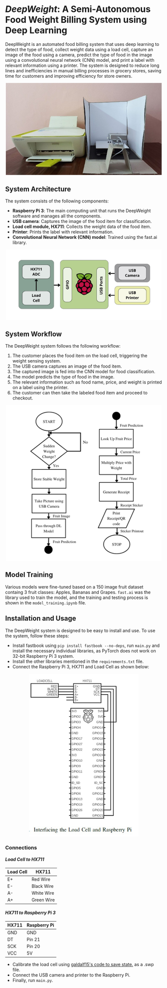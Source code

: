 # _DeepWeight_: A Semi-Autonomous Food Weight Billing System using Deep Learning
DeepWeight is an automated food billing system that uses deep learning to detect the type of food, collect weight data using a load cell, capture an image of the food using a camera, predict the type of food in the image using a convolutional neural network (CNN) model, and print a label with relevant information using a printer. The system is designed to reduce long lines and inefficiencies in manual billing processes in grocery stores, saving time for customers and improving efficiency for store owners.
<p align="center">
<img src="images/final_setup.jpg" width="500">
</p>

## System Architecture
The system consists of the following components:
* **Raspberry Pi 3**: The main computing unit that runs the DeepWeight software and manages all the components.
* **USB camera**: Captures the image of the food item for classification.
* **Load cell module, HX711**: Collects the weight data of the food item.
* **Printer**: Prints the label with relevant information.
* **Convolutional Neural Network (CNN) model**: Trained using the fast.ai library.
<p align="center">
<img src="images/system_design.jpg" width="500">
</p>

## System Workflow
The DeepWeight system follows the following workflow:
1. The customer places the food item on the load cell, triggering the weight sensing system.
2. The USB camera captures an image of the food item.
3. The captured image is fed into the CNN model for food classification.
4. The model predicts the type of food in the image.
5. The relevant information such as food name, price, and weight is printed on a label using the printer.
6. The customer can then take the labeled food item and proceed to checkout.
<p align="center">
<img src="images/dw_flowchart.png" width="500">
</p>

## Model Training
Various models were fine-tuned based on a 150 image fruit dataset containg 3 fruit classes: Apples, Bananas and Grapes. `fast.ai` was the library used to train the model, and the training and testing process is shown in the `model_training.ipynb` file.

## Installation and Usage
The DeepWeight system is designed to be easy to install and use. To use the system, follow these steps:
* Install fastbook using `pip install fastbook --no-deps`, run `main.py` and install the necessary individual libraries, as PyTorch does not work on 32-bit Raspberry Pi 3 system.
* Install the other libraries mentioned in the `requirements.txt` file.
* Connect the Raspberry Pi 3, HX711 and Load Cell as shown below:
<p align="center">
<img src="images/interfacing.jpg" width="350">
</p>

### Connections
#### _Load Cell to HX711_
| Load Cell | HX711      |
|-----------|------------|
| E+        | Red Wire   |
| E-        | Black Wire |
| A-        | White Wire |
| A+        | Green Wire |

#### _HX711 to Raspberry Pi 3_
| HX711 | Raspberry Pi |
|-------|--------------|
| GND   | GND          |
| DT    | Pin 21       |
| SCK   | Pin 20       |
| VCC   | 5V           |

* Calibrate the load cell using [galdalf15's code to save state.](https://github.com/gandalf15/HX711/blob/master/python_examples/example_save_state.py) as a .swp file.
* Connect the USB camera and printer to the Raspberry Pi.
* Finally, run `main.py`.
